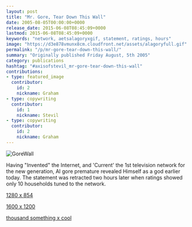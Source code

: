 ```yaml
---
layout: post
title: "Mr. Gore, Tear Down This Wall"
date: 2005-08-05T00:00:00+0000
release_date: 2015-06-08T08:45:09+0000
lastmod: 2015-06-08T08:45:09+0000
keywords: "network, aetsalagoryxgif, statement, ratings, hours"
image: "https://d3e878vmunx8cm.cloudfront.net/assets/alagoryfull.gif"
permalink: "/p/mr-gore-tear-down-this-wall/"
summary: "Originally published Friday August, 5th 2005"
category: publications
hashtag: "#axisofstevil_mr-gore-tear-down-this-wall"
contributions:
- type: featured_image
  contributor:
    id: 2
    nickname: Graham
- type: copywriting
  contributor:
    id: 1
    nickname: Stevil
- type: copywriting
  contributor:
    id: 2
    nickname: Graham
---
```


[id_1]: https://d3e878vmunx8cm.cloudfront.net/assets/alagoryfull.gif "GoreWall"
![GoreWall][id_1]

Having "Invented" the Internet, and 'Current' the 1st television network for the new generation, Al gore premature revealed Himself as a god earlier today. The statement was retracted two hours later when ratings showed only 10 households tuned to the network.

[1280 x 854](https://d3e878vmunx8cm.cloudfront.net/assets/alagory1280x854.gif "1280 x 854")

[1600 x 1200](https://d3e878vmunx8cm.cloudfront.net/assets/alagory1600x1200.gif "1600 x 1200")

[thousand something x cool](https://d3e878vmunx8cm.cloudfront.net/assets/alagoryfull.gif "thousand something x cool")
